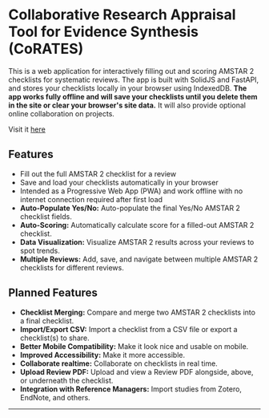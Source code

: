 # Collaborative Research Appraisal Tool for Evidence Synthesis (CoRATES)

This is a web application for interactively filling out and scoring AMSTAR 2 checklists for systematic reviews. The app is built with SolidJS and FastAPI, and stores your checklists locally in your browser using IndexedDB. **The app works fully offline and will save your checklists until you delete them in the site or clear your browser's site data.** It will also provide optional online collaboration on projects.

Visit it [here](https://InfinityBowman.github.io/amstar2-checklist-scoring-app)

## Features

- Fill out the full AMSTAR 2 checklist for a review
- Save and load your checklists automatically in your browser
- Intended as a Progressive Web App (PWA) and work offline with no internet connection required after first load
- **Auto-Populate Yes/No:** Auto-populate the final Yes/No AMSTAR 2 checklist fields.
- **Auto-Scoring:** Automatically calculate score for a filled-out AMSTAR 2 checklist.
- **Data Visualization:** Visualize AMSTAR 2 results across your reviews to spot trends.
- **Multiple Reviews:** Add, save, and navigate between multiple AMSTAR 2 checklists for different reviews.

## Planned Features

- **Checklist Merging:** Compare and merge two AMSTAR 2 checklists into a final checklist.
- **Import/Export CSV:** Import a checklist from a CSV file or export a checklist(s) to share.
- **Better Mobile Compatibility:** Make it look nice and usable on mobile.
- **Improved Accessibility:** Make it more accessible.
- **Collaborate realtime:** Collaborate on checklists in real time.
- **Upload Review PDF:** Upload and view a Review PDF alongside, above, or underneath the checklist.
- **Integration with Reference Managers:** Import studies from Zotero, EndNote, and others.

---

